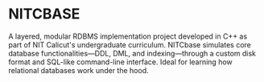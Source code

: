 # NITCBASE
A layered, modular RDBMS implementation project developed in C++ as part of NIT Calicut's undergraduate curriculum. NITCbase simulates core database functionalities—DDL, DML, and indexing—through a custom disk format and SQL-like command-line interface. Ideal for learning how relational databases work under the hood.
